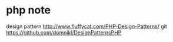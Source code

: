 # php note

design pattern
http://www.fluffycat.com/PHP-Design-Patterns/
git
https://github.com/domnikl/DesignPatternsPHP
